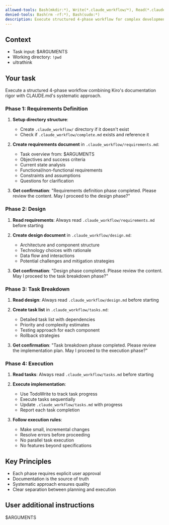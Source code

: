 ```yaml
---
allowed-tools: Bash(mkdir:*), Write(*.claude_workflow/*), Read(*.claude_workflow/*), Edit(*.claude_workflow/*), MultiEdit(*.claude_workflow/*), TodoWrite
denied-tools: Bash(rm -rf:*), Bash(sudo:*)
description: Execute structured 4-phase workflow for complex development tasks
---
```


## Context

- Task input: $ARGUMENTS
- Working directory: `!pwd`
- ultrathink

## Your task

Execute a structured 4-phase workflow combining Kiro's documentation rigor with CLAUDE.md's systematic approach.

### Phase 1: Requirements Definition

1. **Setup directory structure**:
   - Create `.claude_workflow/` directory if it doesn't exist
   - Check if `.claude_workflow/complete.md` exists and reference it

2. **Create requirements document** in `.claude_workflow/requirements.md`:
   - Task overview from: $ARGUMENTS
   - Objectives and success criteria
   - Current state analysis
   - Functional/non-functional requirements
   - Constraints and assumptions
   - Questions for clarification

3. **Get confirmation**: "Requirements definition phase completed. Please review the content. May I proceed to the design phase?"

### Phase 2: Design

1. **Read requirements**: Always read `.claude_workflow/requirements.md` before starting

2. **Create design document** in `.claude_workflow/design.md`:
   - Architecture and component structure
   - Technology choices with rationale
   - Data flow and interactions
   - Potential challenges and mitigation strategies

3. **Get confirmation**: "Design phase completed. Please review the content. May I proceed to the task breakdown phase?"

### Phase 3: Task Breakdown

1. **Read design**: Always read `.claude_workflow/design.md` before starting

2. **Create task list** in `.claude_workflow/tasks.md`:
   - Detailed task list with dependencies
   - Priority and complexity estimates
   - Testing approach for each component
   - Rollback strategies

3. **Get confirmation**: "Task breakdown phase completed. Please review the implementation plan. May I proceed to the execution phase?"

### Phase 4: Execution

1. **Read tasks**: Always read `.claude_workflow/tasks.md` before starting

2. **Execute implementation**:
   - Use TodoWrite to track task progress
   - Execute tasks sequentially
   - Update `.claude_workflow/tasks.md` with progress
   - Report each task completion

3. **Follow execution rules**:
   - Make small, incremental changes
   - Resolve errors before proceeding
   - No parallel task execution
   - No features beyond specifications

## Key Principles

- Each phase requires explicit user approval
- Documentation is the source of truth
- Systematic approach ensures quality
- Clear separation between planning and execution

## User additional instructions

$ARGUMENTS
